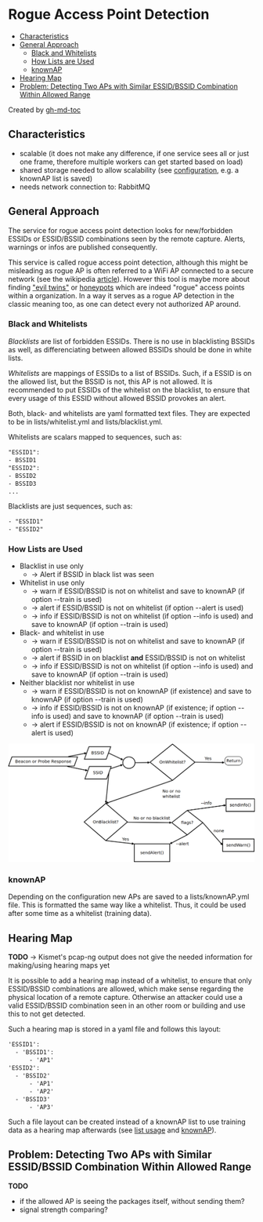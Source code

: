 # Rogue Access Point Detection

* [Characteristics](#characteristics)
* [General Approach](#general-approach)
  * [Black and Whitelists](#black-and-whitelists)
  * [How Lists are Used](#how-lists-are-used)
  * [knownAP](#knownap)
* [Hearing Map](#hearing-map)
* [Problem: Detecting Two APs with Similar ESSID/BSSID Combination Within Allowed Range](#problem-detecting-two-aps-with-similar-essidbssid-combination-within-allowed-range)

Created by [gh-md-toc](https://github.com/ekalinin/github-markdown-toc)

## Characteristics

* scalable (it does not make any difference, if one service sees all or just one frame, therefore multiple workers can get started based on load)
* shared storage needed to allow scalability (see [configuration](#how-lists-are-used), e.g. a knownAP list is saved)
* needs network connection to: RabbitMQ

## General Approach

The service for rogue access point detection looks for new/forbidden ESSIDs or ESSID/BSSID combinations seen by the remote capture. Alerts, warnings or infos are published consequently.

This service is called rogue access point detection, although this might be misleading as rogue AP is often referred to a WiFi AP connected to a secure network (see the wikipedia [article](https://en.wikipedia.org/wiki/Rogue_access_point)). However this tool is maybe more about finding ["evil twins"](https://en.wikipedia.org/wiki/Evil_twin_(wireless_networks)) or [honeypots](https://en.wikipedia.org/wiki/Honeypot_(computing)) which are indeed "rogue" access points within a organization. In a way it serves as a rogue AP detection in the classic meaning too, as one can detect every not authorized AP around.

### Black and Whitelists

*Blacklists* are list of forbidden ESSIDs. There is no use in blacklisting BSSIDs as well, as differenciating between allowed BSSIDs should be done in white lists.

*Whitelists* are mappings of ESSIDs to a list of BSSIDs. Such, if a ESSID is on the allowed list, but the BSSID is not, this AP is not allowed. It is recommended to put ESSIDs of the whitelist on the blacklist, to ensure that every usage of this ESSID without allowed BSSID provokes an alert.

Both, black- and whitelists are yaml formatted text files. They are expected to be in lists/whitelist.yml and lists/blacklist.yml.

Whitelists are scalars mapped to sequences, such as:

```
"ESSID1":
- BSSID1
"ESSID2":
- BSSID2
- BSSID3
...
```

Blacklists are just sequences, such as:
```
- "ESSID1"
- "ESSID2"
```

### How Lists are Used 

* Blacklist in use only
  * -> Alert if BSSID in black list was seen 
* Whitelist in use only 
  * -> warn if ESSID/BSSID is not on whitelist and save to knownAP (if option --train is used)
  * -> alert if ESSID/BSSID is not on whitelist (if option --alert is used)
  * -> info if ESSID/BSSID is not on whitelist (if option --info is used) and save to knownAP (if option --train is used)
* Black- and whitelist in use
  * -> warn if ESSID/BSSID is not on whitelist and save to knownAP (if option --train is used)
  * -> alert if BSSID in on blacklist **and** ESSID/BSSID is not on whitelist
  * -> info if ESSID/BSSID is not on whitelist (if option --info is used) and save to knownAP (if option --train is used)
* Neither blacklist nor whitelist in use
  * -> warn if ESSID/BSSID is not on knownAP (if existence) and save to knownAP (if option --train is used)
  * -> info if ESSID/BSSID is not on knownAP (if existence; if option --info is used) and save to knownAP (if option --train is used)
  * -> alert if ESSID/BSSID is not on knownAP (if existence; if option --alert is used)

![Flowchart of rogueAP detection in combination with lists](flowchart.png)

### knownAP

Depending on the configuration new APs are saved to a lists/knownAP.yml file. This is formatted the same way like a whitelist. Thus, it could be used after some time as a whitelist (training data).

## Hearing Map
**TODO** -> Kismet's pcap-ng output does not give the needed information for making/using hearing maps yet

It is possible to add a hearing map instead of a whitelist, to ensure that only ESSID/BSSID combinations are allowed, which make sense regarding the physical location of a remote capture. Otherwise an attacker could use a valid ESSID/BSSID combination seen in an other room or building and use this to not get detected.

Such a hearing map is stored in a yaml file and follows this layout:

```
'ESSID1':
  - 'BSSID1':
      - 'AP1'
'ESSID2':
  - 'BSSID2'
      - 'AP1'
      - 'AP2'
  - 'BSSID3'
      - 'AP3'
```

Such a file layout can be created instead of a knownAP list to use training data as a hearing map afterwards (see [list usage](#how-lists-are-used) and [knownAP](#knownap)).

## Problem: Detecting Two APs with Similar ESSID/BSSID Combination Within Allowed Range 
**TODO**

* if the allowed AP is seeing the packages itself, without sending them?
* signal strength comparing?

